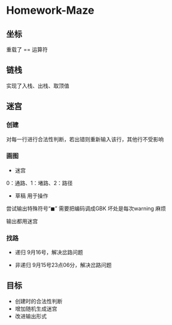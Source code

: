 # Homework-Maze

## 坐标
重载了 == 运算符

## 链栈
实现了入栈、出栈、取顶值

## 迷宫
### 创建
对每一行进行合法性判断，若出错则重新输入该行，其他行不受影响

### 画图
- 迷宫

0：通路、1：堵路、2：路径

- 草稿
用于操作

尝试输出特殊符号“◼”
需要把编码调成GBK
坏处是每次warning
麻烦

输出都用迷宫

### 找路
- 递归
9月16号，解决岔路问题

- 非递归
9月15号23点06分，解决岔路问题

## 目标
- 创建时的合法性判断
- 增加随机生成迷宫
- 改进输出形式


